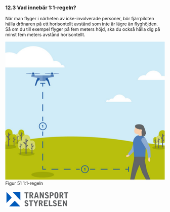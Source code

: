 ### 12.3 Vad innebär 1:1-regeln?

När man flyger i närheten av icke-involverade personer, bör fjärrpiloten hålla drönaren på ett horisontellt avstånd som inte är lägre än flyghöjden.  
Så om du till exempel flyger på fem meters höjd, ska du också hålla dig på minst fem meters avstånd horisontellt.

![Figur 51 1:1-regeln](./A2_SE_sv/Figur_051.png)  
Figur 51 1:1-regeln

![Transport Styrelsen](./images/Logga.png)
